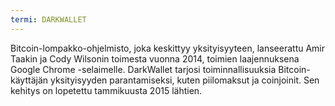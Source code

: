 ```yaml
---
termi: DARKWALLET
---
```


Bitcoin-lompakko-ohjelmisto, joka keskittyy yksityisyyteen, lanseerattu Amir Taakin ja Cody Wilsonin toimesta vuonna 2014, toimien laajennuksena Google Chrome -selaimelle. DarkWallet tarjosi toiminnallisuuksia Bitcoin-käyttäjän yksityisyyden parantamiseksi, kuten piilomaksut ja coinjoinit. Sen kehitys on lopetettu tammikuusta 2015 lähtien.